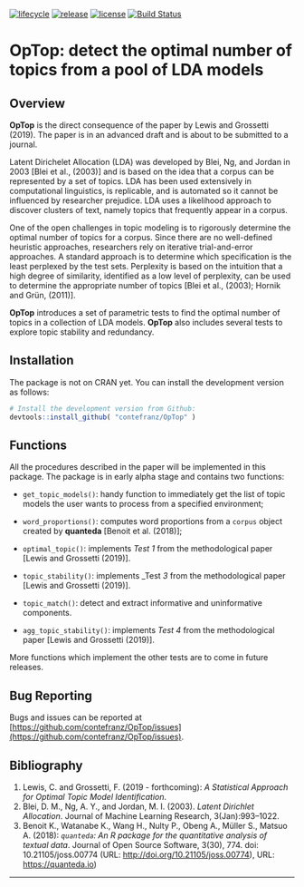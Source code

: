 [![lifecycle](https://img.shields.io/badge/lifecycle-experimental-orange.svg)](https://www.tidyverse.org/lifecycle/#maturing)
[![release](https://img.shields.io/badge/release-v0.5.0-blue.svg)](https://github.com/contefranz/OpTop/releases/tag/0.5.0)
[![license](https://img.shields.io/badge/license-GPL--3-blue.svg)](https://en.wikipedia.org/wiki/GNU_General_Public_License)
[![Build Status](https://travis-ci.org/contefranz/OpTop.svg?branch=master)](https://travis-ci.org/contefranz/OpTop)

# OpTop: detect the optimal number of topics from a pool of LDA models

## Overview

**OpTop** is the direct consequence of the paper by Lewis and Grossetti (2019). 
The paper is in an advanced draft and is about to be submitted to a journal.

Latent Dirichelet Allocation (LDA) was developed by Blei, Ng, and Jordan in 2003
[Blei et al., (2003)] and is based on 
the idea that a corpus can be represented by a set of topics. LDA has been used 
extensively in computational linguistics, is replicable, and is automated so it 
cannot be influenced by researcher prejudice. LDA uses a likelihood approach to 
discover clusters of text, namely topics that frequently appear in a corpus.

One of the open challenges in topic modeling is to rigorously determine the 
optimal number of topics for a corpus. Since there are no well-defined heuristic 
approaches, researchers rely on iterative trial-and-error approaches.
A standard approach is to determine which specification is the least perplexed 
by the test sets. Perplexity is based on the intuition that a high degree of 
similarity, identified as a low level of perplexity, can be used to determine 
the appropriate number of topics [Blei et al., (2003); Hornik and Gr&uuml;n, (2011)].

**OpTop** introduces a set of parametric tests to find the optimal number of topics 
in a collection of LDA models. **OpTop** also includes 
several tests to explore topic stability and redundancy. 

## Installation

The package is not on CRAN yet. You can install the development version as follows:
``` r
# Install the development version from Github:
devtools::install_github( "contefranz/OpTop" )
```

## Functions

All the procedures described in the paper will be implemented in this package.
The package is in early alpha stage and contains two functions:

* `get_topic_models()`: handy function to immediately get the list of topic models
the user wants to process from a specified environment;

* `word_proportions()`: computes word proportions from a `corpus` object created 
by __quanteda__ [Benoit et al. (2018)];

* `optimal_topic()`: implements _Test 1_ from the methodological paper 
[Lewis and Grossetti (2019)].

* `topic_stability()`: implements _Test _3_ from the methodological paper 
[Lewis and Grossetti (2019)].

* `topic_match()`: detect and extract informative and uninformative components.

* `agg_topic_stability()`: implements _Test 4_ from the methodological paper 
[Lewis and Grossetti (2019)].


More functions which implement the other tests are to come in future releases.

## Bug Reporting

Bugs and issues can be reported at
[https://github.com/contefranz/OpTop/issues](https://github.com/contefranz/OpTop/issues).

## Bibliography

1. Lewis, C. and Grossetti, F. (2019 - forthcoming): _A Statistical Approach
for Optimal Topic Model Identification_.
2. Blei, D. M., Ng, A. Y., and Jordan, M. I. (2003). _Latent Dirichlet Allocation_.
Journal of Machine Learning Research, 3(Jan):993–1022.
3. Benoit K., Watanabe K., Wang H., Nulty P., Obeng A., M&uuml;ller S., Matsuo A.
(2018): _`quanteda`: An R package for the
quantitative analysis of textual data_. Journal of Open Source Software, 3(30), 774. doi: 10.21105/joss.00774
(URL: http://doi.org/10.21105/joss.00774), URL: https://quanteda.io)

***
  
